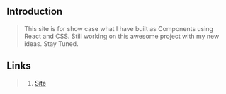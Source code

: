 ## Introduction

> This site is for show case what I have built as Components using React and CSS.
> Still working on this awesome project with my new ideas.
> Stay Tuned.

## Links

> 1. [Site](https://components-mc.netlify.app/)
